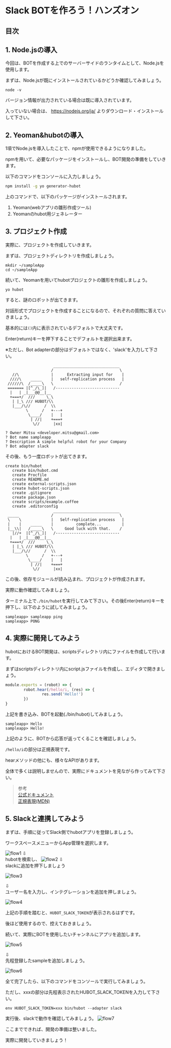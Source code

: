 # Slack BOTを作ろう！ハンズオン

## 目次


## 1. Node.jsの導入

今回は、BOTを作成する上でのサーバーサイドのランタイムとして、Node.jsを使用します。

まずは、Node.jsが既にインストールされているかどうか確認してみましょう。

```shell
node -v
```

バージョン情報が出力されている場合は既に導入されています。

入っていない場合は、 https://nodejs.org/ja/ よりダウンロード・インストールして下さい。

## 2. Yeoman&hubotの導入

1項でNode.jsを導入したことで、npmが使用できるようになりました。

npmを用いて、必要なパッケージをインストールし、BOT開発の準備をしていきます。

以下のコマンドをコンソールに入力しましょう。

```sh
npm install -g yo generator-hubot
```

上のコマンドで、以下のパッケージがインストールされます。

1. Yeoman(webアプリの雛形作成ツール)
1. Yeomanのhubot用ジェネレーター

## 3. プロジェクト作成

実際に、プロジェクトを作成していきます。

まずは、プロジェクトディレクトリを作成しましょう。

```shell
mkdir ~/sampleApp
cd ~/sampleApp
```

続いて、Yeomanを用いてhubotプロジェクトの雛形を作成しましょう。

```shell
yo hubot
```

すると、謎のロボットが出てきます。

対話形式でプロジェクトを作成することになるので、それぞれの質問に答えていきましょう。

基本的には`()`内に表示されているデフォルトで大丈夫です。

Enter(return)キーを押下することでデフォルトを選択出来ます。

※ただし、Bot adapterの部分はデフォルトではなく、'slack'を入力して下さい。

```shell
                     _____________________________
                    /                             \
   //\              |      Extracting input for    |
  ////\    _____    |   self-replication process   |
 //////\  /_____\   \                             /
 ======= |[^_/\_]|   /----------------------------
  |   | _|___@@__|__
  +===+/  ///     \_\
   | |_\ /// HUBOT/\\
   |___/\//      /  \\
         \      /   +---+
          \____/    |   |
           | //|    +===+
            \//      |xx|

? Owner Mitsu <developer.mitsu@gmail.com>
? Bot name sampleapp
? Description A simple helpful robot for your Company
? Bot adapter slack
```

その後、もう一度ロボットが出てきます。

```shell
create bin/hubot
   create bin/hubot.cmd
   create Procfile
   create README.md
   create external-scripts.json
   create hubot-scripts.json
   create .gitignore
   create package.json
   create scripts/example.coffee
   create .editorconfig
                     _____________________________
 _____              /                             \
 \    \             |   Self-replication process   |
 |    |    _____    |          complete...         |
 |__\\|   /_____\   \     Good luck with that.    /
   |//+  |[^_/\_]|   /----------------------------
  |   | _|___@@__|__
  +===+/  ///     \_\
   | |_\ /// HUBOT/\\
   |___/\//      /  \\
         \      /   +---+
          \____/    |   |
           | //|    +===+
            \//      |xx|
```

この後、依存モジュールが読み込まれ、プロジェクトが作成されます。

実際に動作確認してみましょう。

ターミナル上で`./bin/hubot`を実行してみて下さい。その後Enter(return)キーを押下し、以下のように試してみましょう。

```shell
sampleapp> sampleapp ping
sampleapp> PONG
```

## 4. 実際に開発してみよう

hubotにおけるBOT開発は、scriptsディレクトリ内にファイルを作成して行います。

まずはscriptsディレクトリ内にscript.jsファイルを作成し、エディタで開きましょう。

```js
module.exports = (robot) => {
        robot.hear(/hello/i, (res) => {
                res.send('Hello!')
        })
}
```

上記を書き込み、BOTを起動(./bin/hubot)してみましょう。

```shell
sampleapp> Hello
sampleapp> Hello!
```

上記のように、BOTから応答が返ってくることを確認しましょう。

`/hello/i`の部分は正規表現です。

hearメソッドの他にも、様々なAPIがあります。

全体で多くは説明しませんので、実際にドキュメントを見ながら作ってみて下さい。

> 参考  
[公式ドキュメント](https://github.com/hubotio/hubot/blob/master/docs/scripting.md)  
[正規表現(MDN)](https://developer.mozilla.org/ja/docs/Web/JavaScript/Guide/Regular_Expressions)

## 5. Slackと連携してみよう

まずは、手順に従ってSlack側でhubotアプリを登録しましょう。

ワークスペースメニューからApp管理を選択します。

![flow1](./imgs/slack-flow1.png)
⇩  
hubotを検索し、
![flow2](./imgs/slack-flow2.png)
⇩  
slackに追加を押下しましょう  

![flow3](./imgs/slack-flow3.png)

⇩  
ユーザー名を入力し、インテグレーションを追加を押しましょう。

![flow4](./imgs/slack-flow4.png)

上記の手順を踏むと、`HUBOT_SLACK_TOKEN`が表示されるはずです。

後ほど使用するので、控えておきましょう。


続いて、実際にBOTを使用したいチャンネルにアプリを追加します。

![flow5](./imgs/slack-flow5.png)

⇩  
先程登録したsampleを追加しましょう。

![flow6](./imgs/slack-flow6.png)

全て完了したら、以下のコマンドをコンソールで実行してみましょう。

ただし、xxxの部分は先程表示されたHUBOT_SLACK_TOKENを入力して下さい。

`env HUBOT_SLACK_TOKEN=xxx bin/hubot --adapter slack`

実行後、slackで動作を確認してみましょう。
![flow7](./imgs/slack-flow7.png)


ここまでできれば、開発の準備は整いました。

実際に開発していきましょう！


